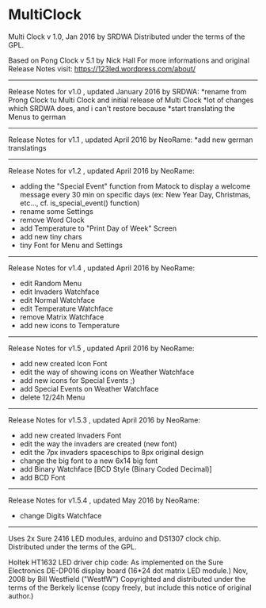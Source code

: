 # MultiClock

Multi Clock v 1.0, Jan 2016 by SRDWA
Distributed under the terms of the GPL.

Based on Pong Clock v 5.1 by Nick Hall
For more informations and original Release Notes visit:
https://123led.wordpress.com/about/


-----------------------------------------------------------------------
Release Notes for v1.0 , updated January 2016 by SRDWA:
  *rename from Prong Clock tu Multi Clock and initial release of Multi Clock
  *lot of changes which SRDWA does, and i can't restore because
  *start translating the Menus to german
  
-----------------------------------------------------------------------
Release Notes for v1.1 , updated April 2016 by NeoRame:
  *add new german translatings
  
-----------------------------------------------------------------------
Release Notes for v1.2 , updated April 2016 by NeoRame:
  * adding the "Special Event" function from Matock to display a welcome message every 30 min on specific
    days (ex: New Year Day, Christmas, etc..., cf. is_special_event() function)
  * rename some Settings
  * remove Word Clock
  * add Temperature to "Print Day of Week" Screen
  * add new tiny chars
  * tiny Font for Menu and Settings
  
-----------------------------------------------------------------------
Release Notes for v1.4 , updated April 2016 by NeoRame:
  * edit Random Menu
  * edit Invaders Watchface
  * edit Normal Watchface
  * edit Temperature Watchface
  * remove Matrix Watchface
  * add new icons to Temperature
  
-----------------------------------------------------------------------
Release Notes for v1.5 , updated April 2016 by NeoRame:
  * add new created Icon Font
  * edit the way of showing icons on Weather Watchface
  * add new icons for Special Events ;)
  * add Special Events on Weather Watchface
  * delete 12/24h Menu
  
-----------------------------------------------------------------------
Release Notes for v1.5.3 , updated April 2016 by NeoRame:
  * add new created Invaders Font
  * edit the way the invaders are created (new font)
  * edit the 7px invaders spaceschips to 8px original design
  * change the big font to a new 6x14 big font
  * add Binary Watchface [BCD Style (Binary Coded Decimal)]
  * add BCD Font
  
-----------------------------------------------------------------------
Release Notes for v1.5.4 , updated May 2016 by NeoRame:
  * change Digits Watchface
  
-----------------------------------------------------------------------
Uses 2x Sure 2416 LED modules, arduino and DS1307 clock chip.
Distributed under the terms of the GPL.
             
Holtek HT1632 LED driver chip code:
As implemented on the Sure Electronics DE-DP016 display board (16*24 dot matrix LED module.)
Nov, 2008 by Bill Westfield ("WestfW")
Copyrighted and distributed under the terms of the Berkely license (copy freely, but include this notice of original author.)

